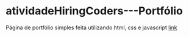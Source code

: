 # atividadeHiringCoders---Portfólio
Página de portfólio simples feita utilizando html, css e javascript
[link](https://miqueiascs.github.io/atividadeHiringCoders---Portf-lio/)
